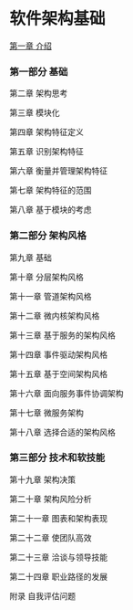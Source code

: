 # 软件架构基础

[第一章 介绍](./ch01/ch01.md)

### 第一部分 基础

第二章 架构思考

第三章 模块化

第四章 架构特征定义

第五章 识别架构特征

第六章 衡量并管理架构特征

第七章 架构特征的范围

第八章 基于模块的考虑

### 第二部分 架构风格

第九章 基础

第十章 分层架构风格

第十一章 管道架构风格

第十二章 微内核架构风格

第十三章 基于服务的架构风格

第十四章 事件驱动架构风格

第十五章 基于空间架构风格

第十六章 面向服务事件协调架构

第十七章 微服务架构

第十八章 选择合适的架构风格

### 第三部分 技术和软技能

第十九章 架构决策

第二十章 架构风险分析

第二十一章 图表和架构表现

第二十二章 使团队高效

第二十三章 洽谈与领导技能

第二十四章 职业路径的发展

附录 自我评估问题
